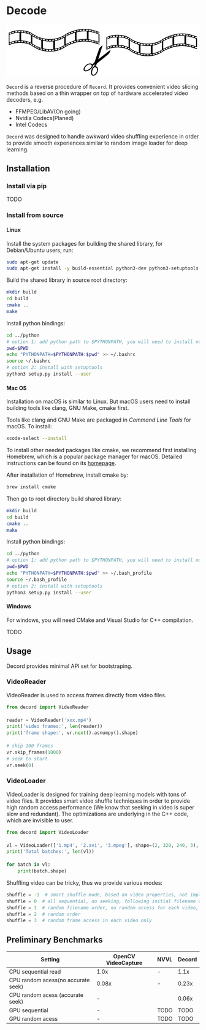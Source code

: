 # Decode

![symbol](docs/symbol.png)

`Decord` is a reverse procedure of `Record`. It provides convenient video slicing methods based on a thin wrapper on top of hardware accelerated video decoders, e.g.

- FFMPEG/LibAV(On going)
- Nvidia Codecs(Planed)
- Intel Codecs

`Decord` was designed to handle awkward video shuffling experience in order to provide smooth experiences similar to random image loader for deep learning.

## Installation

### Install via pip
TODO

### Install from source

#### Linux

Install the system packages for building the shared library, for Debian/Ubuntu users, run:

```bash
sudo apt-get update
sudo apt-get install -y build-essential python3-dev python3-setuptools make cmake libavcodec-dev libavfilter-dev libavformat-dev libavutil-dev
```

Build the shared library in source root directory:

```bash
mkdir build
cd build
cmake ..
make
```

Install python bindings:

```bash
cd ../python
# option 1: add python path to $PYTHONPATH, you will need to install numpy separately
pwd=$PWD
echo "PYTHONPATH=$PYTHONPATH:$pwd" >> ~/.bashrc
source ~/.bashrc
# option 2: install with setuptools
python3 setup.py install --user
```

#### Mac OS

Installation on macOS is similar to Linux. But macOS users need to install building tools like clang, GNU Make, cmake first.

Tools like clang and GNU Make are packaged in *Command Line Tools* for macOS. To install:

```bash
xcode-select --install
```

To install other needed packages like cmake, we recommend first installing Homebrew, which is a popular package manager for macOS. Detailed instructions can be found on its [homepage](https://brew.sh/).

After installation of Homebrew, install cmake by:

```bash
brew install cmake
```

Then go to root directory build shared library:

```bash
mkdir build
cd build
cmake ..
make
```


Install python bindings:

```bash
cd ../python
# option 1: add python path to $PYTHONPATH, you will need to install numpy separately
pwd=$PWD
echo "PYTHONPATH=$PYTHONPATH:$pwd" >> ~/.bash_profile
source ~/.bash_profile
# option 2: install with setuptools
python3 setup.py install --user
```


#### Windows

For windows, you will need CMake and Visual Studio for C++ compilation.

TODO


## Usage

Decord provides minimal API set for bootstraping.

### VideoReader

VideoReader is used to access frames directly from video files.

```python
from decord import VideoReader

reader = VideoReader('xxx.mp4')
print('video frames:', len(reader))
print('frame shape:', vr.next().asnumpy().shape)

# skip 100 frames
vr.skip_frames(1000)
# seek to start
vr.seek(0)

```

### VideoLoader

VideoLoader is designed for training deep learning models with tons of video files. 
It provides smart video shuffle techniques in order to provide high random access performance (We know that seeking in video is super slow and redundant).
The optimizations are underlying in the C++ code, which are invisible to user.

```python
from decord import VideoLoader

vl = VideoLoader(['1.mp4', '2.avi', '3.mpeg'], shape=(2, 320, 240, 3), interval=1, skip=5, shuffle=1)
print('Total batches:', len(vl))

for batch in vl:
    print(batch.shape)
```

Shuffling video can be tricky, thus we provide various modes:

```python
shuffle = -1  # smart shuffle mode, based on video properties, not implemented yet
shuffle = 0  # all sequential, no seeking, following initial filename order
shuffle = 1  # random filename order, no random access for each video, very efficient
shuffle = 2  # random order
shuffle = 3  # random frame access in each video only
```

## Preliminary Benchmarks

| Setting             | OpenCV VideoCapture | NVVL | Decord |
|---------------------|---------------------|------|--------|
| CPU sequential read | 1.0x                | -    | 1.1x   |
| CPU random acess(no accurate seek)  | 0.08x                | -    | 0.23x  |
| CPU random acess (accurate seek)                    |    -                 |      |  0.06x  |
| GPU sequential                    |       -              |  TODO    |    TODO    |
| GPU random acess                   |      -               |  TODO    |   TODO     |